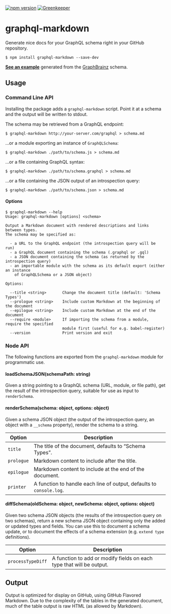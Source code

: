 [![npm version](https://img.shields.io/npm/v/graphql-markdown.svg)](https://www.npmjs.com/package/graphql-markdown)
[![Greenkeeper](https://badges.greenkeeper.io/exogen/graphql-markdown.svg)](https://greenkeeper.io/)

# graphql-markdown

Generate nice docs for your GraphQL schema right in your GitHub repository.

```console
$ npm install graphql-markdown --save-dev
```

**[See an example][example]** generated from the [GraphBrainz][] schema.

## Usage

### Command Line API

Installing the package adds a `graphql-markdown` script. Point it at a schema
and the output will be written to stdout.

The schema may be retrieved from a GraphQL endpoint:

```console
$ graphql-markdown http://your-server.com/graphql > schema.md
```

…or a module exporting an instance of `GraphQLSchema`:

```console
$ graphql-markdown ./path/to/schema.js > schema.md
```

…or a file containing GraphQL syntax:

```console
$ graphql-markdown ./path/to/schema.graphql > schema.md
```

…or a file containing the JSON output of an introspection query:

```console
$ graphql-markdown ./path/to/schema.json > schema.md
```

#### Options

```console
$ graphql-markdown --help
Usage: graphql-markdown [options] <schema>

Output a Markdown document with rendered descriptions and links between types.
The schema may be specified as:

  - a URL to the GraphQL endpoint (the introspection query will be run)
  - a GraphQL document containing the schema (.graphql or .gql)
  - a JSON document containing the schema (as returned by the introspection query)
  - an importable module with the schema as its default export (either an instance
    of GraphQLSchema or a JSON object)

Options:

  --title <string>       Change the document title (default: 'Schema Types')
  --prologue <string>    Include custom Markdown at the beginning of the document
  --epilogue <string>    Include custom Markdown at the end of the document
  --require <module>     If importing the schema from a module, require the specified
                         module first (useful for e.g. babel-register)
  --version              Print version and exit
```

### Node API

The following functions are exported from the `graphql-markdown` module for
programmatic use.

#### loadSchemaJSON(schemaPath: string)

Given a string pointing to a GraphQL schema (URL, module, or file path), get the
result of the introspection query, suitable for use as input to `renderSchema`.

#### renderSchema(schema: object, options: object)

Given a schema JSON object (the output of the introspection query, an object
with a `__schema` property), render the schema to a string.

| Option     | Description |
| ---------- | ----------- |
| `title`    | The title of the document, defaults to “Schema Types”. |
| `prologue` | Markdown content to include after the title. |
| `epilogue` | Markdown content to include at the end of the document. |
| `printer`  | A function to handle each line of output, defaults to `console.log`. |

#### diffSchema(oldSchema: object, newSchema: object, options: object)

Given two schema JSON objects (the results of the introspection query on two
schemas), return a new schema JSON object containing only the added or updated
types and fields. You can use this to document a schema update, or to document
the effects of a schema extension (e.g. `extend type` definitions).

| Option            | Description |
| ----------------- | ----------- |
| `processTypeDiff` | A function to add or modify fields on each type that will be output. |

## Output

Output is optimized for display on GitHub, using GitHub Flavored Markdown. Due to the
complexity of the tables in the generated document, much of the table output is raw HTML
(as allowed by Markdown).


[example]: https://github.com/exogen/graphbrainz/blob/master/docs/types.md
[graphbrainz]: https://github.com/exogen/graphbrainz
